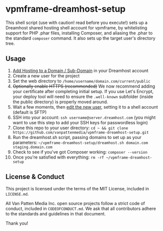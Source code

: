 # vpmframe-dreamhost-setup

This shell script (use with caution! read before you execute!) sets up a Dreamhost shared hosting shell account for vpmframe, by whitelisting support for PHP .phar files, installing Composer, and aliasing the .phar to the standard `composer` command. It also sets up the target user's directory tree.

## Usage

1. [Add Hosting to a Domain / Sub-Domain](https://panel.dreamhost.com/index.cgi?tree=domain.manage&current_step=Index&next_step=ShowAddhttp&domain=) in your Dreamhost account
2. Create a new user for the project
3. Set the web directory to `/home/username/domain.com/current/public`
4. ~~Optionally enable HTTPS (recommended)~~ We now recommend adding your certificate after completing initial setup. If you use Let's Encrypt, your deploy tool will need to ensure the `.well-known` subfolder (inside the public directory) is properly moved around.
5. Wait a few moments, then [edit the new user](https://panel.dreamhost.com/index.cgi?tree=users.users&), setting it to a shell account (default is SFTP)
6. SSH into your account: `ssh username@server.dreamhost.com` (you might want to use this step to add your SSH keys for passwordless login)
7. Clone this repo to your user directory: `cd ~ && git clone https://github.com/vanpattenmedia/vpmframe-dreamhost-setup.git`
8. Run the dreamhost.sh script, passing domains to set up as your parameters: `~/vpmframe-dreamhost-setup/dreamhost.sh domain.com staging.domain.com`
9. Check to see if you've got Composer working: `composer --version`
0. Once you're satisfied with everything: `rm -rf ~/vpmframe-dreamhost-setup`

## License & Conduct

This project is licensed under the terms of the MIT License, included in `LICENSE.md`.

All Van Patten Media Inc. open source projects follow a strict code of conduct, included in `CODEOFCONDUCT.md`. We ask that all contributors adhere to the standards and guidelines in that document.

Thank you!
